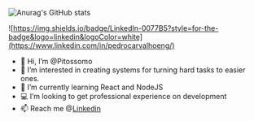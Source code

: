 ![Anurag's GitHub stats](https://github-readme-stats.vercel.app/api?username=pitossomo&count_private=true)

![https://img.shields.io/badge/LinkedIn-0077B5?style=for-the-badge&logo=linkedin&logoColor=white](https://www.linkedin.com/in/pedrocarvalhoeng/)


- 👋 Hi, I’m @Pitossomo
- 👀 I’m interested in creating systems for turning hard tasks to easier ones.
- 🌱 I’m currently learning React and NodeJS
- :computer: I’m looking to get professional experience on development 
- 📫 Reach me @[Linkedin](https://www.linkedin.com/in/pedrocarvalhoeng/)
